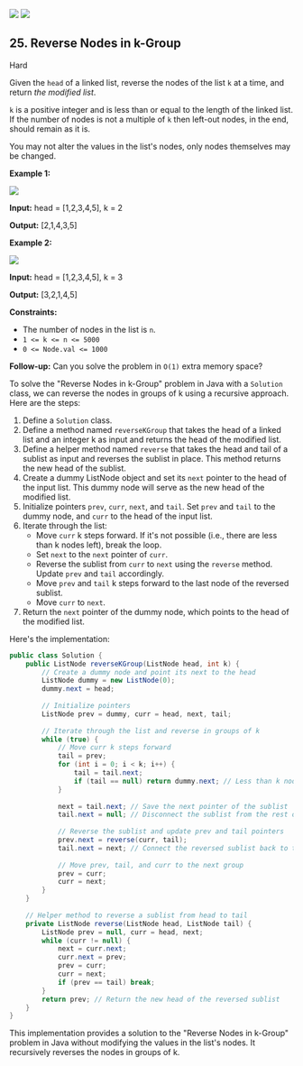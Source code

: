 [![](https://img.shields.io/github/stars/javadev/LeetCode-in-Java?label=Stars&style=flat-square)](https://github.com/javadev/LeetCode-in-Java)
[![](https://img.shields.io/github/forks/javadev/LeetCode-in-Java?label=Fork%20me%20on%20GitHub%20&style=flat-square)](https://github.com/javadev/LeetCode-in-Java/fork)

## 25\. Reverse Nodes in k-Group

Hard

Given the `head` of a linked list, reverse the nodes of the list `k` at a time, and return _the modified list_.

`k` is a positive integer and is less than or equal to the length of the linked list. If the number of nodes is not a multiple of `k` then left-out nodes, in the end, should remain as it is.

You may not alter the values in the list's nodes, only nodes themselves may be changed.

**Example 1:**

![](https://assets.leetcode.com/uploads/2020/10/03/reverse_ex1.jpg)

**Input:** head = [1,2,3,4,5], k = 2

**Output:** [2,1,4,3,5] 

**Example 2:**

![](https://assets.leetcode.com/uploads/2020/10/03/reverse_ex2.jpg)

**Input:** head = [1,2,3,4,5], k = 3

**Output:** [3,2,1,4,5] 

**Constraints:**

*   The number of nodes in the list is `n`.
*   `1 <= k <= n <= 5000`
*   `0 <= Node.val <= 1000`

**Follow-up:** Can you solve the problem in `O(1)` extra memory space?

To solve the "Reverse Nodes in k-Group" problem in Java with a `Solution` class, we can reverse the nodes in groups of k using a recursive approach. Here are the steps:

1. Define a `Solution` class.
2. Define a method named `reverseKGroup` that takes the head of a linked list and an integer k as input and returns the head of the modified list.
3. Define a helper method named `reverse` that takes the head and tail of a sublist as input and reverses the sublist in place. This method returns the new head of the sublist.
4. Create a dummy ListNode object and set its `next` pointer to the head of the input list. This dummy node will serve as the new head of the modified list.
5. Initialize pointers `prev`, `curr`, `next`, and `tail`. Set `prev` and `tail` to the dummy node, and `curr` to the head of the input list.
6. Iterate through the list:
   - Move `curr` k steps forward. If it's not possible (i.e., there are less than k nodes left), break the loop.
   - Set `next` to the `next` pointer of `curr`.
   - Reverse the sublist from `curr` to `next` using the `reverse` method. Update `prev` and `tail` accordingly.
   - Move `prev` and `tail` k steps forward to the last node of the reversed sublist.
   - Move `curr` to `next`.
7. Return the `next` pointer of the dummy node, which points to the head of the modified list.

Here's the implementation:

```java
public class Solution {
    public ListNode reverseKGroup(ListNode head, int k) {
        // Create a dummy node and point its next to the head
        ListNode dummy = new ListNode(0);
        dummy.next = head;
        
        // Initialize pointers
        ListNode prev = dummy, curr = head, next, tail;
        
        // Iterate through the list and reverse in groups of k
        while (true) {
            // Move curr k steps forward
            tail = prev;
            for (int i = 0; i < k; i++) {
                tail = tail.next;
                if (tail == null) return dummy.next; // Less than k nodes left
            }
            
            next = tail.next; // Save the next pointer of the sublist
            tail.next = null; // Disconnect the sublist from the rest of the list
            
            // Reverse the sublist and update prev and tail pointers
            prev.next = reverse(curr, tail);
            tail.next = next; // Connect the reversed sublist back to the rest of the list
            
            // Move prev, tail, and curr to the next group
            prev = curr;
            curr = next;
        }
    }
    
    // Helper method to reverse a sublist from head to tail
    private ListNode reverse(ListNode head, ListNode tail) {
        ListNode prev = null, curr = head, next;
        while (curr != null) {
            next = curr.next;
            curr.next = prev;
            prev = curr;
            curr = next;
            if (prev == tail) break;
        }
        return prev; // Return the new head of the reversed sublist
    }
}
```

This implementation provides a solution to the "Reverse Nodes in k-Group" problem in Java without modifying the values in the list's nodes. It recursively reverses the nodes in groups of k.